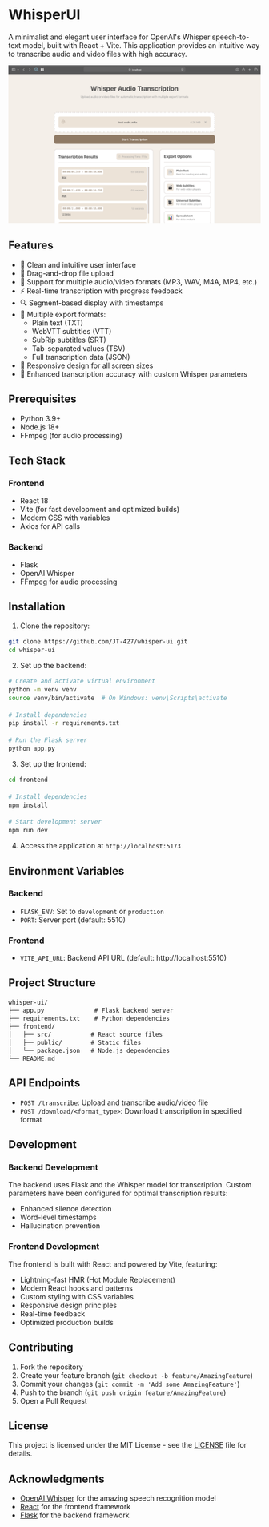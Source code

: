 # WhisperUI

A minimalist and elegant user interface for OpenAI's Whisper speech-to-text model, built with React + Vite. This application provides an intuitive way to transcribe audio and video files with high accuracy.

![WhisperUI Screenshot](screenshot.png)

## Features

- 🎯 Clean and intuitive user interface
- 📁 Drag-and-drop file upload
- 🎵 Support for multiple audio/video formats (MP3, WAV, M4A, MP4, etc.)
- ⚡ Real-time transcription with progress feedback
- 🔍 Segment-based display with timestamps
- 📝 Multiple export formats:
  - Plain text (TXT)
  - WebVTT subtitles (VTT)
  - SubRip subtitles (SRT)
  - Tab-separated values (TSV)
  - Full transcription data (JSON)
- 🎨 Responsive design for all screen sizes
- 🔧 Enhanced transcription accuracy with custom Whisper parameters

## Prerequisites

- Python 3.9+
- Node.js 18+
- FFmpeg (for audio processing)

## Tech Stack

### Frontend

- React 18
- Vite (for fast development and optimized builds)
- Modern CSS with variables
- Axios for API calls

### Backend

- Flask
- OpenAI Whisper
- FFmpeg for audio processing

## Installation

1. Clone the repository:

```bash
git clone https://github.com/JT-427/whisper-ui.git
cd whisper-ui
```

2. Set up the backend:

```bash
# Create and activate virtual environment
python -m venv venv
source venv/bin/activate  # On Windows: venv\Scripts\activate

# Install dependencies
pip install -r requirements.txt

# Run the Flask server
python app.py
```

3. Set up the frontend:

```bash
cd frontend

# Install dependencies
npm install

# Start development server
npm run dev
```

4. Access the application at `http://localhost:5173`

## Environment Variables

### Backend

- `FLASK_ENV`: Set to `development` or `production`
- `PORT`: Server port (default: 5510)

### Frontend

- `VITE_API_URL`: Backend API URL (default: http://localhost:5510)

## Project Structure

```
whisper-ui/
├── app.py              # Flask backend server
├── requirements.txt    # Python dependencies
├── frontend/
│   ├── src/           # React source files
│   ├── public/        # Static files
│   └── package.json   # Node.js dependencies
└── README.md
```

## API Endpoints

- `POST /transcribe`: Upload and transcribe audio/video file
- `POST /download/<format_type>`: Download transcription in specified format

## Development

### Backend Development

The backend uses Flask and the Whisper model for transcription. Custom parameters have been configured for optimal transcription results:

- Enhanced silence detection
- Word-level timestamps
- Hallucination prevention

### Frontend Development

The frontend is built with React and powered by Vite, featuring:

- Lightning-fast HMR (Hot Module Replacement)
- Modern React hooks and patterns
- Custom styling with CSS variables
- Responsive design principles
- Real-time feedback
- Optimized production builds

## Contributing

1. Fork the repository
2. Create your feature branch (`git checkout -b feature/AmazingFeature`)
3. Commit your changes (`git commit -m 'Add some AmazingFeature'`)
4. Push to the branch (`git push origin feature/AmazingFeature`)
5. Open a Pull Request

## License

This project is licensed under the MIT License - see the [LICENSE](LICENSE) file for details.

## Acknowledgments

- [OpenAI Whisper](https://github.com/openai/whisper) for the amazing speech recognition model
- [React](https://reactjs.org/) for the frontend framework
- [Flask](https://flask.palletsprojects.com/) for the backend framework
